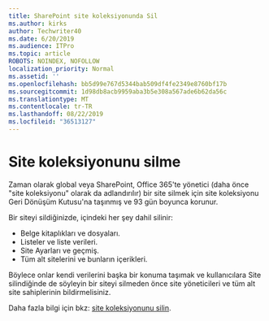 ```yaml
---
title: SharePoint site koleksiyonunda Sil
ms.author: kirks
author: Techwriter40
ms.date: 6/20/2019
ms.audience: ITPro
ms.topic: article
ROBOTS: NOINDEX, NOFOLLOW
localization_priority: Normal
ms.assetid: ''
ms.openlocfilehash: bb5d99e767d5344bab509df4fe2349e8760bf17b
ms.sourcegitcommit: 1d98db8acb9959aba3b5e308a567ade6b62da56c
ms.translationtype: MT
ms.contentlocale: tr-TR
ms.lasthandoff: 08/22/2019
ms.locfileid: "36513127"
---
```

# <a name="delete-a-site-collection"></a>Site koleksiyonunu silme

Zaman olarak global veya SharePoint, Office 365'te yönetici (daha önce "site koleksiyonu" olarak da adlandırılır) bir site silmek için site koleksiyonu Geri Dönüşüm Kutusu'na taşınmış ve 93 gün boyunca korunur. 

Bir siteyi sildiğinizde, içindeki her şey dahil silinir:

- Belge kitaplıkları ve dosyaları.
- Listeler ve liste verileri.
- Site Ayarları ve geçmiş.
- Tüm alt sitelerini ve bunların içerikleri.

Böylece onlar kendi verilerini başka bir konuma taşımak ve kullanıcılara Site silindiğinde de söyleyin bir siteyi silmeden önce site yöneticileri ve tüm alt site sahiplerinin bildirmelisiniz. 

Daha fazla bilgi için bkz: [site koleksiyonunu silin](https://docs.microsoft.com/sharepoint/delete-site-collection). 